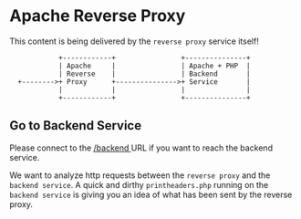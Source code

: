 # Apache Reverse Proxy

This content is being delivered by the `reverse proxy` service itself! 

```
            +------------+                +---------------+
            | Apache     |                | Apache + PHP  |
            | Reverse    |                | Backend       |
  +-------->+ Proxy      +--------------->+ Service       |
            |            |                |               |
            +------------+                +---------------+

```

## Go to Backend Service

Please connect to the <a href="./backend/"> /backend </a> URL if you want to reach the backend service.

We want to analyze http requests between the `reverse proxy` and the `backend service`. A quick and dirthy `printheaders.php` running on the `backend service` is giving you an idea of what has been sent by the reverse proxy. 






